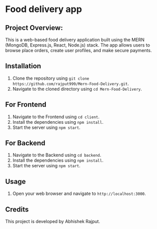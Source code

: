 # Food delivery app
## Project Overview:
This is a web-based food delivery application built using the MERN (MongoDB, Express.js, React, Node.js) stack. The app allows users to browse place orders, create user profiles, and make secure payments.

## Installation

1. Clone the repository using `git clone https://github.com/rajput999/Mern-Food-Delivery.git`.
2. Navigate to the cloned directory using `cd Mern-Food-Delivery`.

## For Frontend
1. Navigate to the Frontend using `cd client`.
2. Install the dependencies using `npm install`.
3. Start the server using `npm start`.

## For Backend
1. Navigate to the Backend using `cd backend`.
2. Install the dependencies using `npm install`.
3. Start the server using `npm start`.

## Usage

1. Open your web browser and navigate to `http://localhost:3000`.

## Credits

This project is developed by Abhishek Rajput.

